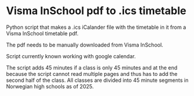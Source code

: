 # Visma InSchool pdf to .ics timetable
Python script that makes a .ics iCalander file with the timetable in it from a Visma InSchool timetable pdf. 

The pdf needs to be manually downloaded from Visma InSchool.

Script currently known working with google calendar. 

The script adds 45 minutes if a class is only 45 minutes and at the end because the script cannot read multiple pages and thus has to add the second half of the class. All classes are divided into 45 minute segments in Norwegian high schools as of 2025. 
